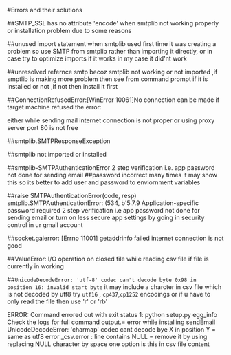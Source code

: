 #Errors and their solutions

##SMTP_SSL has no attribute 'encode' 
when smtplib not working properly or installation problem due to some reasons

##unused import statement 
when smtplib used first time it was creating a problem so use SMTP from smtplib rather than importing it directly,
or in case try to optimize imports if it works in my case it did'nt work
						 
##unresolved refernce smtp 
becoz smtplib not working or not imported ,if smptlib is making more problem then see from command prompt if it is installed or not ,if not then install it first
                          
##ConnectionRefusedError:[WinError 10061]No connection can be made if target machine refused the error:

either while sending mail internet connection is not proper or using proxy server port 80 is not free
																									  
##smtplib.SMTPResponseException 

##smtplib not imported or installed

##smtplib-SMTPAuthenticationError 
2 step verification i.e. app password  not done for sending email 
##password incorrect 
many times it may show this so its better to add user and password to enviornment variables

##raise SMTPAuthenticationError(code, resp) smtplib.SMTPAuthenticationError: (534, b'5.7.9 Application-specific password required 
2 step verification i.e app password  not done for sending email or turn on less secure app settings by going in security control 
in ur gmail account

##socket.gaierror: [Errno 11001] getaddrinfo failed 
internet connection is not good

##ValueError: I/O operation on closed file 
while reading csv file if file is currently in working 

##`UnicodeDecodeError: 'utf-8' codec can't decode byte 0x98 in position 16: invalid start byte` 
it may include a charcter in csv file which is not decoded by utf8 try `utf16` , `cp437`,`cp1252` encodings or if u have to only read the file then use 'r' or 'rb'

ERROR: Command errored out with exit status 1: python setup.py egg_info Check the logs for full command output.= error while installing sendEmail
UnicodeDecodeError: 'charmap' codec cant decode bye X in position Y  = same as utf8 error
_csv.error : line contains NULL = remove it by using replacing NULL character by space one option is this in csv file content
